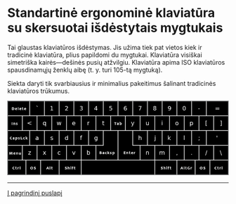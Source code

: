 
# Standartinė ergonominė klaviatūra su skersuotai išdėstytais mygtukais

Tai glaustas klaviatūros išdėstymas. Jis užima tiek pat vietos kiek ir tradicinė klaviatūra, plius papildomi du mygtukai. Klaviatūra visiškai simetriška kairės—dešinės pusių atžvilgiu. Klaviatūra apima ISO klaviatūros spausdinamųjų ženklų aibę (t. y. turi 105-tą mygtuką).

Siekta daryti tik svarbiausius ir minimalius pakeitimus šalinant tradicinės klaviatūros trūkumus.

![Standartinė ergonominė klaviatūra su skersuotu mygtukų išdėstymu](img/sel_el.png)

-----------------------------------------------

[Į pagrindinį puslapį](SKAITYK.md)

